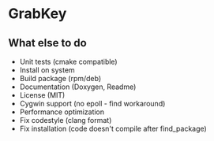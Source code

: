 # GrabKey

## What else to do

- Unit tests (cmake compatible)
- Install on system
- Build package (rpm/deb)
- Documentation (Doxygen, Readme)
- License (MIT)
- Cygwin support (no epoll - find workaround)
- Performance optimization
- Fix codestyle (clang format)
- Fix installation (code doesn't compile after find_package)
